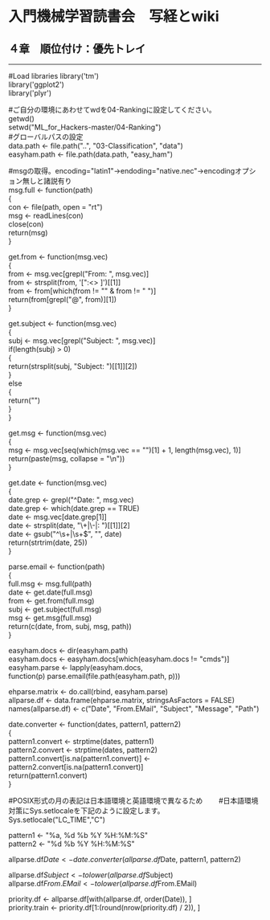 # 入門機械学習読書会　写経とwiki
## ４章　順位付け：優先トレイ

***

 #Load libraries
library('tm')  
library('ggplot2')  
library('plyr')  

 #ご自分の環境にあわせてwdを04-Rankingに設定してください。  
getwd()  
setwd("ML_for_Hackers-master/04-Ranking")  
 #グローバルパスの設定  
data.path <- file.path("..", "03-Classification", "data")  
easyham.path <- file.path(data.path, "easy_ham")  

 #msgの取得。encoding="latin1"→endoding="native.nec"→encodingオプション無しと諸説有り  
msg.full <- function(path)  
{  
  con <- file(path, open = "rt")  
  msg <- readLines(con)  
  close(con)  
  return(msg)  
}  
  
get.from <- function(msg.vec)  
{  
  from <- msg.vec[grepl("From: ", msg.vec)]  
  from <- strsplit(from, '[":<> ]')[[1]]  
  from <- from[which(from  != "" & from != " ")]  
  return(from[grepl("@", from)][1])  
}  
  
get.subject <- function(msg.vec)  
{  
  subj <- msg.vec[grepl("Subject: ", msg.vec)]  
  if(length(subj) > 0)  
  {  
    return(strsplit(subj, "Subject: ")[[1]][2])  
  }  
  else  
  {  
    return("")  
  }  
}  
  
get.msg <- function(msg.vec)  
{  
  msg <- msg.vec[seq(which(msg.vec == "")[1] + 1, length(msg.vec), 1)]  
  return(paste(msg, collapse = "\n"))  
}  
  
get.date <- function(msg.vec)  
{  
  date.grep <- grepl("^Date: ", msg.vec)  
  date.grep <- which(date.grep == TRUE)  
  date <- msg.vec[date.grep[1]]  
  date <- strsplit(date, "\\+|\\-|: ")[[1]][2]  
  date <- gsub("^\\s+|\\s+$", "", date)  
  return(strtrim(date, 25))  
}  
  
parse.email <- function(path)  
{  
  full.msg <- msg.full(path)  
  date <- get.date(full.msg)  
  from <- get.from(full.msg)  
  subj <- get.subject(full.msg)  
  msg <- get.msg(full.msg)  
  return(c(date, from, subj, msg, path))  
}  
  
easyham.docs <- dir(easyham.path)  
easyham.docs <- easyham.docs[which(easyham.docs != "cmds")]  
easyham.parse <- lapply(easyham.docs,  
                        function(p) parse.email(file.path(easyham.path, p)))  

ehparse.matrix <- do.call(rbind, easyham.parse)  
allparse.df <- data.frame(ehparse.matrix, stringsAsFactors = FALSE)  
names(allparse.df) <- c("Date", "From.EMail", "Subject", "Message", "Path")  
  
date.converter <- function(dates, pattern1, pattern2)  
{  
  pattern1.convert <- strptime(dates, pattern1)  
  pattern2.convert <- strptime(dates, pattern2)  
  pattern1.convert[is.na(pattern1.convert)] <- pattern2.convert[is.na(pattern1.convert)]  
  return(pattern1.convert)  
}  

  #POSIX形式の月の表記は日本語環境と英語環境で異なるため　　
  #日本語環境対策にSys.setlocaleを下記のように設定します。
Sys.setlocale("LC_TIME","C") 
  
pattern1 <- "%a, %d %b %Y %H:%M:%S"  
pattern2 <- "%d %b %Y %H:%M:%S"  
  
allparse.df$Date <- date.converter(allparse.df$Date, pattern1, pattern2)  
  
allparse.df$Subject <- tolower(allparse.df$Subject)  
allparse.df$From.EMail <- tolower(allparse.df$From.EMail)  
  
priority.df <- allparse.df[with(allparse.df, order(Date)), ]  
priority.train <- priority.df[1:(round(nrow(priority.df) / 2)), ]  